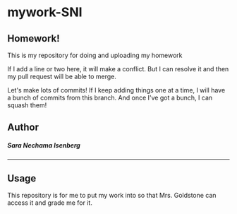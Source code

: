 # mywork-SNI


## Homework!

This is my repository for doing and uploading my homework


If I add a line or two here, it will make a conflict.
But I can resolve it and then my pull request will be able to merge.

Let's make lots of commits!
If I keep adding things one at a time, I will have a bunch of commits from this branch.
And once I've got a bunch, I can squash them!

## Author
##### Sara Nechama Isenberg

---

## Usage

This repository is for me to put my work into so that Mrs. Goldstone can access it and grade me for it.

